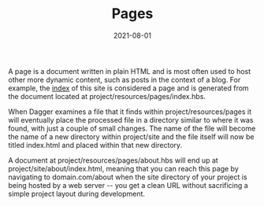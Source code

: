 ﻿---
template: detail
title: Pages
description: Creating new pages and utilizing your collections.
date: 2021-08-01
---
A page is a document written in plain HTML and is most often used to host other more dynamic content, such as posts in the context of a blog. 
For example, the [index](/) of this site is considered a page and is generated from the document located at <span class="hl">project/resources/pages/index.hbs</span>.

When Dagger examines a file that it finds within <span class="hl">project/resources/pages</span> it will eventually place the processed file in a directory similar to where it was found, 
with just a couple of small changes. The name of the file will become the name of a new directory within <span class="hl">project/site</span> and the file itself will now be titled index.html
and placed within that new directory.

A document at <span class="hl">project/resources/pages/about.hbs</span> will end up at <span class="hl">project/site/about/index.html</span>, meaning that you can reach this page by navigating to
domain.com/about when the site directory of your project is being hosted by a web server -- you get a clean URL without sacrificing a simple project layout during development.